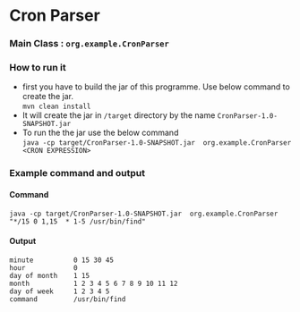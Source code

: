 # Cron Parser

### Main Class : `org.example.CronParser`

### How to run it
- first you have to build the jar of this programme. Use below command to create the jar.<br>
  `mvn clean install`
- It will create the jar in `/target` directory by the name `CronParser-1.0-SNAPSHOT.jar`
- To run the the jar use the below command<br>
  `java -cp target/CronParser-1.0-SNAPSHOT.jar  org.example.CronParser <CRON EXPRESSION>`


### Example command and output

#### Command
`java -cp target/CronParser-1.0-SNAPSHOT.jar  org.example.CronParser "*/15 0 1,15  * 1-5 /usr/bin/find"`
#### Output
```
minute          0 15 30 45
hour            0
day of month    1 15
month           1 2 3 4 5 6 7 8 9 10 11 12
day of week     1 2 3 4 5
command         /usr/bin/find
```
